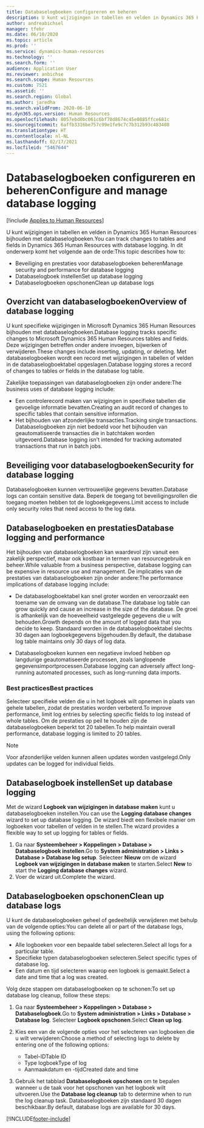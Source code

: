 ```yaml
---
title: Databaselogboeken configureren en beheren
description: U kunt wijzigingen in tabellen en velden in Dynamics 365 Human Resources bijhouden met databaselogboeken.
author: andreabichsel
manager: tfehr
ms.date: 06/10/2020
ms.topic: article
ms.prod: ''
ms.service: dynamics-human-resources
ms.technology: ''
ms.search.form: ''
audience: Application User
ms.reviewer: anbichse
ms.search.scope: Human Resources
ms.custom: 7521
ms.assetid: ''
ms.search.region: Global
ms.author: jaredha
ms.search.validFrom: 2020-06-10
ms.dyn365.ops.version: Human Resources
ms.openlocfilehash: 8057ebd0bc061c6bf78d8674c45e0885ffce681c
ms.sourcegitcommit: 6affb3316be757c99e1fe9c7c7b312b93c483408
ms.translationtype: HT
ms.contentlocale: nl-NL
ms.lasthandoff: 02/17/2021
ms.locfileid: "5467644"
---
```

# <a name="configure-and-manage-database-logging"></a><span data-ttu-id="de456-103">Databaselogboeken configureren en beheren</span><span class="sxs-lookup"><span data-stu-id="de456-103">Configure and manage database logging</span></span>

[!include [Applies to Human Resources](../includes/applies-to-hr.md)]

<span data-ttu-id="de456-104">U kunt wijzigingen in tabellen en velden in Dynamics 365 Human Resources bijhouden met databaselogboeken.</span><span class="sxs-lookup"><span data-stu-id="de456-104">You can track changes to tables and fields in Dynamics 365 Human Resources with database logging.</span></span> <span data-ttu-id="de456-105">In dit onderwerp komt het volgende aan de orde:</span><span class="sxs-lookup"><span data-stu-id="de456-105">This topic describes how to:</span></span>

- <span data-ttu-id="de456-106">Beveiliging en prestaties voor databaselogboeken beheren</span><span class="sxs-lookup"><span data-stu-id="de456-106">Manage security and performance for database logging</span></span>
- <span data-ttu-id="de456-107">Databaselogboek instellen</span><span class="sxs-lookup"><span data-stu-id="de456-107">Set up database logging</span></span>
- <span data-ttu-id="de456-108">Databaselogboeken opschonen</span><span class="sxs-lookup"><span data-stu-id="de456-108">Clean up database logs</span></span>

## <a name="overview-of-database-logging"></a><span data-ttu-id="de456-109">Overzicht van databaselogboeken</span><span class="sxs-lookup"><span data-stu-id="de456-109">Overview of database logging</span></span>

<span data-ttu-id="de456-110">U kunt specifieke wijzigingen in Microsoft Dynamics 365 Human Resources bijhouden met databaselogboeken.</span><span class="sxs-lookup"><span data-stu-id="de456-110">Database logging tracks specific changes to Microsoft Dynamics 365 Human Resources tables and fields.</span></span> <span data-ttu-id="de456-111">Deze wijzigingen betreffen onder andere invoegen, bijwerken of verwijderen.</span><span class="sxs-lookup"><span data-stu-id="de456-111">These changes include inserting, updating, or deleting.</span></span> <span data-ttu-id="de456-112">Met databaselogboeken wordt een record met wijzigingen in tabellen of velden in de databaselogboektabel opgeslagen.</span><span class="sxs-lookup"><span data-stu-id="de456-112">Database logging stores a record of changes to tables or fields in the database log table.</span></span>

<span data-ttu-id="de456-113">Zakelijke toepassingen van databaselogboeken zijn onder andere:</span><span class="sxs-lookup"><span data-stu-id="de456-113">The business uses of database logging include:</span></span>

- <span data-ttu-id="de456-114">Een controlerecord maken van wijzigingen in specifieke tabellen die gevoelige informatie bevatten.</span><span class="sxs-lookup"><span data-stu-id="de456-114">Creating an audit record of changes to specific tables that contain sensitive information.</span></span>
- <span data-ttu-id="de456-115">Het bijhouden van afzonderlijke transacties.</span><span class="sxs-lookup"><span data-stu-id="de456-115">Tracking single transactions.</span></span> <span data-ttu-id="de456-116">Databaselogboeken zijn niet bedoeld voor het bijhouden van geautomatiseerde transacties die in batchtaken worden uitgevoerd.</span><span class="sxs-lookup"><span data-stu-id="de456-116">Database logging isn't intended for tracking automated transactions that run in batch jobs.</span></span>

## <a name="security-for-database-logging"></a><span data-ttu-id="de456-117">Beveiliging voor databaselogboeken</span><span class="sxs-lookup"><span data-stu-id="de456-117">Security for database logging</span></span>

<span data-ttu-id="de456-118">Databaselogboeken kunnen vertrouwelijke gegevens bevatten.</span><span class="sxs-lookup"><span data-stu-id="de456-118">Database logs can contain sensitive data.</span></span> <span data-ttu-id="de456-119">Beperk de toegang tot beveiligingsrollen die toegang moeten hebben tot de logboekgegevens.</span><span class="sxs-lookup"><span data-stu-id="de456-119">Limit access to include only security roles that need access to the log data.</span></span>

## <a name="database-logging-and-performance"></a><span data-ttu-id="de456-120">Databaselogboeken en prestaties</span><span class="sxs-lookup"><span data-stu-id="de456-120">Database logging and performance</span></span>

<span data-ttu-id="de456-121">Het bijhouden van databaselogboeken kan waardevol zijn vanuit een zakelijk perspectief, maar ook kostbaar in termen van resourcegebruik en beheer.</span><span class="sxs-lookup"><span data-stu-id="de456-121">While valuable from a business perspective, database logging can be expensive in resource use and management.</span></span> <span data-ttu-id="de456-122">De implicaties van de prestaties van databaselogboeken zijn onder andere:</span><span class="sxs-lookup"><span data-stu-id="de456-122">The performance implications of database logging include:</span></span>

- <span data-ttu-id="de456-123">De databaselogboektabel kan snel groter worden en veroorzaakt een toename van de omvang van de database.</span><span class="sxs-lookup"><span data-stu-id="de456-123">The database log table can grow quickly and cause an increase in the size of the database.</span></span> <span data-ttu-id="de456-124">De groei is afhankelijk van de hoeveelheid vastgelegde gegevens die u wilt behouden.</span><span class="sxs-lookup"><span data-stu-id="de456-124">Growth depends on the amount of logged data that you decide to keep.</span></span> <span data-ttu-id="de456-125">Standaard worden in de databaselogboektabel slechts 30 dagen aan logboekgegevens bijgehouden.</span><span class="sxs-lookup"><span data-stu-id="de456-125">By default, the database log table maintains only 30 days of log data.</span></span> 

- <span data-ttu-id="de456-126">Databaselogboeken kunnen een negatieve invloed hebben op langdurige geautomatiseerde processen, zoals langlopende gegevensimportprocessen.</span><span class="sxs-lookup"><span data-stu-id="de456-126">Database logging can adversely affect long-running automated processes, such as long-running data imports.</span></span>

### <a name="best-practices"></a><span data-ttu-id="de456-127">Best practices</span><span class="sxs-lookup"><span data-stu-id="de456-127">Best practices</span></span>

<span data-ttu-id="de456-128">Selecteer specifieke velden die u in het logboek wilt opnemen in plaats van gehele tabellen, zodat de prestaties worden verbeterd.</span><span class="sxs-lookup"><span data-stu-id="de456-128">To improve performance, limit log entries by selecting specific fields to log instead of whole tables.</span></span> <span data-ttu-id="de456-129">Om de prestaties op peil te houden zijn de databaselogboeken beperkt tot 20 tabellen.</span><span class="sxs-lookup"><span data-stu-id="de456-129">To help maintain overall performance, database logging is limited to 20 tables.</span></span>

> [!NOTE]
> <span data-ttu-id="de456-130">Voor afzonderlijke velden kunnen alleen updates worden vastgelegd.</span><span class="sxs-lookup"><span data-stu-id="de456-130">Only updates can be logged for individual fields.</span></span>

## <a name="set-up-database-logging"></a><span data-ttu-id="de456-131">Databaselogboek instellen</span><span class="sxs-lookup"><span data-stu-id="de456-131">Set up database logging</span></span>

<span data-ttu-id="de456-132">Met de wizard **Logboek van wijzigingen in database maken** kunt u databaselogboeken instellen.</span><span class="sxs-lookup"><span data-stu-id="de456-132">You can use the **Logging database changes** wizard to set up database logging.</span></span> <span data-ttu-id="de456-133">De wizard biedt een flexibele manier om logboeken voor tabellen of velden in te stellen.</span><span class="sxs-lookup"><span data-stu-id="de456-133">The wizard provides a flexible way to set up logging for tables or fields.</span></span>

1. <span data-ttu-id="de456-134">Ga naar **Systeembeheer > Koppelingen > Database > Databaselogboek instellen**.</span><span class="sxs-lookup"><span data-stu-id="de456-134">Go to **System administration > Links > Database > Database log setup**.</span></span> <span data-ttu-id="de456-135">Selecteer **Nieuw** om de wizard **Logboek van wijzigingen in database maken** te starten.</span><span class="sxs-lookup"><span data-stu-id="de456-135">Select **New** to start the **Logging database changes** wizard.</span></span>
2. <span data-ttu-id="de456-136">Voer de wizard uit.</span><span class="sxs-lookup"><span data-stu-id="de456-136">Complete the wizard.</span></span>

## <a name="clean-up-database-logs"></a><span data-ttu-id="de456-137">Databaselogboeken opschonen</span><span class="sxs-lookup"><span data-stu-id="de456-137">Clean up database logs</span></span>

<span data-ttu-id="de456-138">U kunt de databaselogboeken geheel of gedeeltelijk verwijderen met behulp van de volgende opties:</span><span class="sxs-lookup"><span data-stu-id="de456-138">You can delete all or part of the database logs, using the following options:</span></span>

- <span data-ttu-id="de456-139">Alle logboeken voor een bepaalde tabel selecteren.</span><span class="sxs-lookup"><span data-stu-id="de456-139">Select all logs for a particular table.</span></span>
- <span data-ttu-id="de456-140">Specifieke typen databaselogboeken selecteren.</span><span class="sxs-lookup"><span data-stu-id="de456-140">Select specific types of database log.</span></span>
- <span data-ttu-id="de456-141">Een datum en tijd selecteren waarop een logboek is gemaakt.</span><span class="sxs-lookup"><span data-stu-id="de456-141">Select a date and time that a log was created.</span></span>

<span data-ttu-id="de456-142">Volg deze stappen om databaselogboeken op te schonen:</span><span class="sxs-lookup"><span data-stu-id="de456-142">To set up database log cleanup, follow these steps:</span></span> 

1. <span data-ttu-id="de456-143">Ga naar **Systeembeheer > Koppelingen > Database > Databaselogboek**.</span><span class="sxs-lookup"><span data-stu-id="de456-143">Go to **System administration > Links > Database > Database log**.</span></span> <span data-ttu-id="de456-144">Selecteer **Logboek opschonen**.</span><span class="sxs-lookup"><span data-stu-id="de456-144">Select **Clean up log**.</span></span>

2. <span data-ttu-id="de456-145">Kies een van de volgende opties voor het selecteren van logboeken die u wilt verwijderen:</span><span class="sxs-lookup"><span data-stu-id="de456-145">Choose a method of selecting logs to delete by entering one of the following options:</span></span>

   - <span data-ttu-id="de456-146">Tabel-ID</span><span class="sxs-lookup"><span data-stu-id="de456-146">Table ID</span></span>
   - <span data-ttu-id="de456-147">Type logboek</span><span class="sxs-lookup"><span data-stu-id="de456-147">Type of log</span></span>
   - <span data-ttu-id="de456-148">Aanmaakdatum en -tijd</span><span class="sxs-lookup"><span data-stu-id="de456-148">Created date and time</span></span>

3. <span data-ttu-id="de456-149">Gebruik het tabblad **Databaselogboek opschonen** om te bepalen wanneer u de taak voor het opschonen van het logboek wilt uitvoeren.</span><span class="sxs-lookup"><span data-stu-id="de456-149">Use the **Database log cleanup** tab to determine when to run the log cleanup task.</span></span> <span data-ttu-id="de456-150">Databaselogboeken zijn standaard 30 dagen beschikbaar.</span><span class="sxs-lookup"><span data-stu-id="de456-150">By default, database logs are available for 30 days.</span></span>


[!INCLUDE[footer-include](../includes/footer-banner.md)]